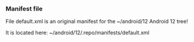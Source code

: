### Manifest file

File default.xml is an original manifest for the
~/android/12 Android 12 tree!

It is located here: ~/android/12/.repo/manifests/default.xml
